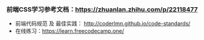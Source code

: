 ### 前端CSS学习参考文档：https://zhuanlan.zhihu.com/p/22118477
- 前端代码规范 及 最佳实践： http://coderlmn.github.io/code-standards/
- 在线练习：https://learn.freecodecamp.one/

